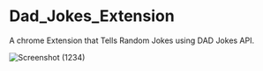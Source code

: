 # Dad_Jokes_Extension
A chrome Extension that Tells Random Jokes using DAD Jokes API.

![Screenshot (1234)](https://user-images.githubusercontent.com/50929557/144225429-0fb13029-1153-4177-946e-c2241c204469.png)
 
